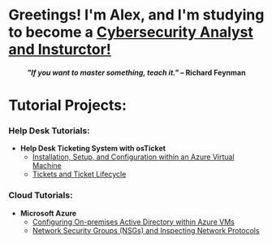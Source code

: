 <h1> Greetings! I'm Alex, and I'm studying to become a <a href="https://linkedin.com/in/2ndaodebritto"> Cybersecurity Analyst and Insturctor! </a> </h1>
<h4 align = "center"> <i>"If you want to master something, teach it." </i> – Richard Feynman </h4>

<h1> Tutorial Projects: </h1> 
  
<h3> Help Desk Tutorials: </h3>

- <b> Help Desk Ticketing System with osTicket </b>
  - [Installation, Setup, and Configuration within an Azure Virtual Machine](https://github.com/)
  - [Tickets and Ticket Lifecycle](https://github.com/)

<h3> Cloud Tutorials: </h3>
  
- <b> Microsoft Azure </b>
  - [Configuring On-premises Active Directory within Azure VMs](https://github.com/)
  - [Network Security Groups (NSGs) and Inspecting Network Protocols](https://github.com/)
